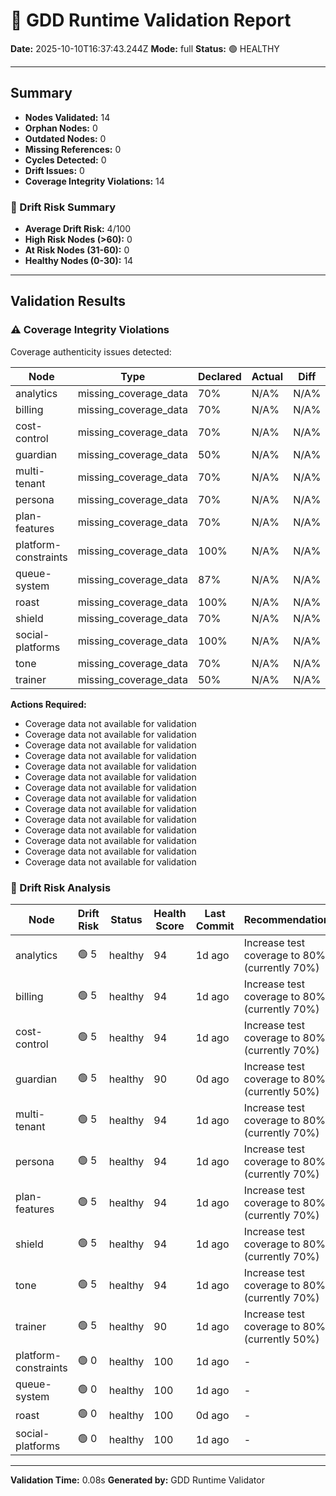 # 🧩 GDD Runtime Validation Report

**Date:** 2025-10-10T16:37:43.244Z
**Mode:** full
**Status:** 🟢 HEALTHY

---

## Summary

- **Nodes Validated:** 14
- **Orphan Nodes:** 0
- **Outdated Nodes:** 0
- **Missing References:** 0
- **Cycles Detected:** 0
- **Drift Issues:** 0
- **Coverage Integrity Violations:** 14

### 🔮 Drift Risk Summary

- **Average Drift Risk:** 4/100
- **High Risk Nodes (>60):** 0
- **At Risk Nodes (31-60):** 0
- **Healthy Nodes (0-30):** 14

---

## Validation Results

### ⚠️ Coverage Integrity Violations

Coverage authenticity issues detected:

| Node | Type | Declared | Actual | Diff | Severity |
|------|------|----------|--------|------|----------|
| analytics | missing_coverage_data | 70% | N/A% | N/A% | warning |
| billing | missing_coverage_data | 70% | N/A% | N/A% | warning |
| cost-control | missing_coverage_data | 70% | N/A% | N/A% | warning |
| guardian | missing_coverage_data | 50% | N/A% | N/A% | warning |
| multi-tenant | missing_coverage_data | 70% | N/A% | N/A% | warning |
| persona | missing_coverage_data | 70% | N/A% | N/A% | warning |
| plan-features | missing_coverage_data | 70% | N/A% | N/A% | warning |
| platform-constraints | missing_coverage_data | 100% | N/A% | N/A% | warning |
| queue-system | missing_coverage_data | 87% | N/A% | N/A% | warning |
| roast | missing_coverage_data | 100% | N/A% | N/A% | warning |
| shield | missing_coverage_data | 70% | N/A% | N/A% | warning |
| social-platforms | missing_coverage_data | 100% | N/A% | N/A% | warning |
| tone | missing_coverage_data | 70% | N/A% | N/A% | warning |
| trainer | missing_coverage_data | 50% | N/A% | N/A% | warning |

**Actions Required:**

- Coverage data not available for validation
- Coverage data not available for validation
- Coverage data not available for validation
- Coverage data not available for validation
- Coverage data not available for validation
- Coverage data not available for validation
- Coverage data not available for validation
- Coverage data not available for validation
- Coverage data not available for validation
- Coverage data not available for validation
- Coverage data not available for validation
- Coverage data not available for validation
- Coverage data not available for validation
- Coverage data not available for validation

### 🔮 Drift Risk Analysis

| Node | Drift Risk | Status | Health Score | Last Commit | Recommendations |
|------|------------|--------|--------------|-------------|-----------------|
| analytics | 🟢 5 | healthy | 94 | 1d ago | Increase test coverage to 80%+ (currently 70%) |
| billing | 🟢 5 | healthy | 94 | 1d ago | Increase test coverage to 80%+ (currently 70%) |
| cost-control | 🟢 5 | healthy | 94 | 1d ago | Increase test coverage to 80%+ (currently 70%) |
| guardian | 🟢 5 | healthy | 90 | 0d ago | Increase test coverage to 80%+ (currently 50%) |
| multi-tenant | 🟢 5 | healthy | 94 | 1d ago | Increase test coverage to 80%+ (currently 70%) |
| persona | 🟢 5 | healthy | 94 | 1d ago | Increase test coverage to 80%+ (currently 70%) |
| plan-features | 🟢 5 | healthy | 94 | 1d ago | Increase test coverage to 80%+ (currently 70%) |
| shield | 🟢 5 | healthy | 94 | 1d ago | Increase test coverage to 80%+ (currently 70%) |
| tone | 🟢 5 | healthy | 94 | 1d ago | Increase test coverage to 80%+ (currently 70%) |
| trainer | 🟢 5 | healthy | 90 | 1d ago | Increase test coverage to 80%+ (currently 50%) |
| platform-constraints | 🟢 0 | healthy | 100 | 1d ago | - |
| queue-system | 🟢 0 | healthy | 100 | 1d ago | - |
| roast | 🟢 0 | healthy | 100 | 0d ago | - |
| social-platforms | 🟢 0 | healthy | 100 | 1d ago | - |

---

**Validation Time:** 0.08s
**Generated by:** GDD Runtime Validator
